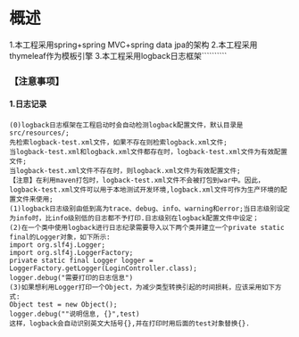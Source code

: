 # 概述
1.本工程采用spring+spring MVC+spring data jpa的架构
2.本工程采用thymeleaf作为模板引擎
3.本工程采用logback日志框架``````````
### 【注意事项】
#### 1.日志记录
    (0)logback日志框架在工程启动时会自动检测logback配置文件，默认目录是src/resources/;
    先检索logback-test.xml文件，如果不存在则检索logback.xml文件;
    当logback-test.xml和logback.xml文件都存在时，logback-test.xml文件为有效配置文件;
    当logback-test.xml文件不存在时，则logback.xml文件为有效配置文件;
    【注意】在利用maven打包时，logback-test.xml文件不会被打包到war中。因此，logback-test.xml文件可以用于本地测试开发环境,logback.xml文件可作为生产环境的配置文件来使用;
    (1)logback日志级别由低到高为trace、debug、info、warning和error;当日志级别设定为info时，比info级别低的日志都不予打印.日志级别在logback配置文件中设定；
    (2)在一个类中使用logback进行日志纪录需要导入以下两个类并建立一个private static final的Logger对象，如下所示:
    import org.slf4j.Logger;
    import org.slf4j.LoggerFactory;
    private static final Logger logger = LoggerFactory.getLogger(LoginController.class);
    logger.debug("需要打印的日志信息")
    (3)如果想利用Logger打印一个Object，为减少类型转换引起的时间损耗，应该采用如下方式:
    Object test = new Object();
    logger.debug(""说明信息, {}",test)
    这样，logback会自动识别英文大括号{},并在打印时用后面的test对象替换{}.